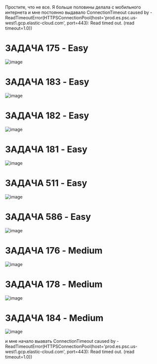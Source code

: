 Простите, что не все. Я больше половины делала с мобильного интернета и мне постоянно выдавало ConnectionTimeout caused by - ReadTimeoutError(HTTPSConnectionPool(host='prod.es.psc.us-west1.gcp.elastic-cloud.com', port=443): Read timed out. (read timeout=1.0)) 


# ЗАДАЧА 175 - Easy
![image](https://github.com/sonyarochina/rs/assets/157011181/a20b4fed-cf7b-4096-9743-a0c73942f2fb)
# ЗАДАЧА 183 - Easy
![image](https://github.com/sonyarochina/rs/assets/157011181/ebea1b33-12a5-4660-8278-dd28a0e04bd8)
# ЗАДАЧА 182 - Easy
![image](https://github.com/sonyarochina/rs/assets/157011181/38edbf49-b790-45d2-81a6-02372df8ee60)
# ЗАДАЧА 181 - Easy
![image](https://github.com/sonyarochina/rs/assets/157011181/b32a5ecd-641b-428b-a99e-dd9b05aec575)
# ЗАДАЧА 511 - Easy
![image](https://github.com/sonyarochina/rs/assets/157011181/52020284-bdcc-440b-a7fa-c0d22ea565c4)
# ЗАДАЧА 586 - Easy
![image](https://github.com/sonyarochina/rs/assets/157011181/aeb77a56-8cb4-493e-a762-284147ee3017)


# ЗАДАЧА 176 - Medium
![image](https://github.com/sonyarochina/rs/assets/157011181/161d554d-78ee-44ac-baf6-341adede8bb6)
# ЗАДАЧА 178 - Medium
![image](https://github.com/sonyarochina/rs/assets/157011181/357c7cbf-4e42-49a1-bcda-e3f3728d8ee9)
# ЗАДАЧА 184 - Medium
![image](https://github.com/sonyarochina/rs/assets/157011181/c1feb1d1-e2d9-4599-a771-232b346700b5)

и мне начало выавать ConnectionTimeout caused by - ReadTimeoutError(HTTPSConnectionPool(host='prod.es.psc.us-west1.gcp.elastic-cloud.com', port=443): Read timed out. (read timeout=1.0)) 
